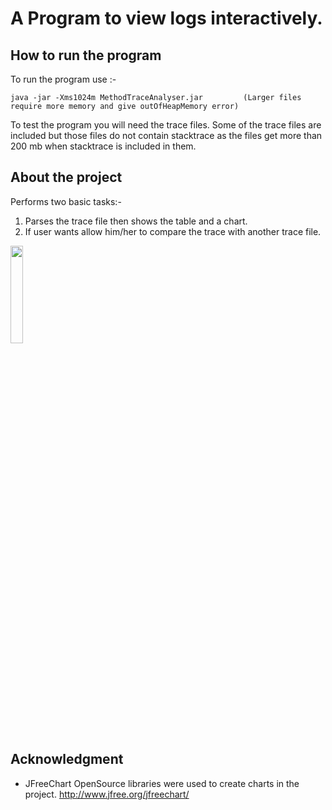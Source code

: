 # A Program to view logs interactively.

## How to run the program
To run the program use :-

```
java -jar -Xms1024m MethodTraceAnalyser.jar         (Larger files require more memory and give outOfHeapMemory error)

```
To test the program you will need the trace files.
Some of the trace files are included but those files do not contain stacktrace as the files get more than 200 mb when stacktrace is included in them.

## About the project
Performs two basic tasks:-
1. Parses the trace file then shows the table and a chart.
2. If user wants allow him/her to compare the trace with another trace file.
<img src="https://mermaidjs.github.io/mermaid-live-editor/#/view/eyJjb2RlIjoiZ3JhcGggVERcbkFbVXNlcl0gLS0-fEZpbGV8IEIoUGFyc2VyKVxuQiAtLT4gfFBhcnNlciBPYmplY3R8IEMoVGFibGVCdWlsZGVyKVxuQiAtLT4gfFBhcnNlciBPYmplY3R8IEYoQ2hhcnRCdWlsZGVyKVxuQyAtLT4gfGpUYWJsZSBPYmplY3R8IERbRnJhbWVGb3JSZXN1bHRdXG5GIC0tPiB8akZyZWVDaGFydCBPYmplY3R8IEcoRnJhbWVGb3JDaGFydClcbkcgLS0-IHxqRnJhbWV8IEVcbkQgLS0-fGpGcmFtZXwgRVttYWluV2luZG93XVxuIiwibWVybWFpZCI6eyJ0aGVtZSI6ImRlZmF1bHQifX0" width="20%"/>

## Acknowledgment

* JFreeChart OpenSource libraries were used to create charts in the project. http://www.jfree.org/jfreechart/
